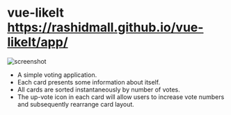 # vue-likeIt https://rashidmall.github.io/vue-likeIt/app/

![screenshot](https://github.com/RashidMall/vue-likeit/public/images/likeit.png)

* A simple voting application.
* Each card presents some information about itself. 
* All cards are sorted instantaneously by number of votes. 
* The up-vote icon in each card will allow users to increase vote numbers and subsequently rearrange card layout.

